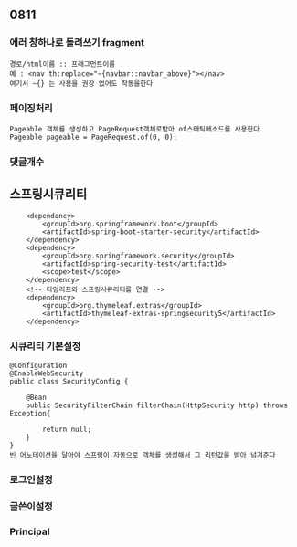 ## 0811
### 에러 창하나로 돌려쓰기 fragment
	경로/html이름 :: 프래그먼트이름
	예 : <nav th:replace="~{navbar::navbar_above}"></nav>
	여기서 ~{} 는 사용을 권장 없어도 작동을한다
	
### 페이징처리
	Pageable 객체를 생성하고 PageRequest객체로받아 of스태틱메소드를 사용한다
	Pageable pageable = PageRequest.of(0, 0);
	
### 댓글개수

## 스프링시큐리티
		<dependency>
			<groupId>org.springframework.boot</groupId>
			<artifactId>spring-boot-starter-security</artifactId>
		</dependency>
		<dependency>
			<groupId>org.springframework.security</groupId>
			<artifactId>spring-security-test</artifactId>
			<scope>test</scope>
		</dependency>
		<!-- 타임리프와 스프링시큐리티를 연결 -->
		<dependency>
			<groupId>org.thymeleaf.extras</groupId>
			<artifactId>thymeleaf-extras-springsecurity5</artifactId>
		</dependency>
		
### 시큐리티 기본설정
	@Configuration
	@EnableWebSecurity
	public class SecurityConfig {
		
		@Bean
		public SecurityFilterChain filterChain(HttpSecurity http) throws Exception{
			
			return null;
		}
	} 
	빈 어노테이션을 달아야 스프링이 자동으로 객체를 생성해서 그 리턴값을 받아 넘겨준다
	
### 로그인설정

### 글쓴이설정

### Principal